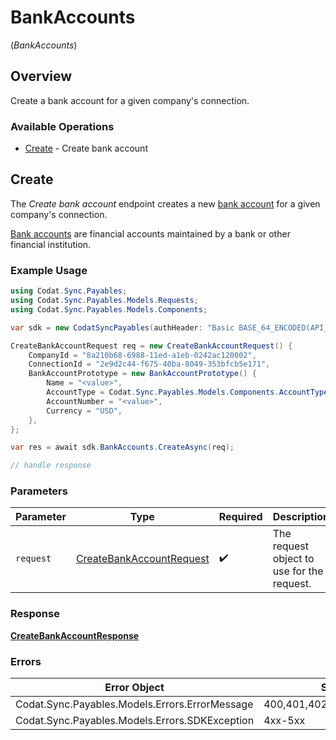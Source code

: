 # BankAccounts
(*BankAccounts*)

## Overview

Create a bank account for a given company's connection.

### Available Operations

* [Create](#create) - Create bank account

## Create

The *Create bank account* endpoint creates a new [bank account](https://docs.codat.io/sync-for-payables-api#/schemas/BankAccount) for a given company's connection.

[Bank accounts](https://docs.codat.io/sync-for-payables-api#/schemas/BankAccount) are financial accounts maintained by a bank or other financial institution.

### Example Usage

```csharp
using Codat.Sync.Payables;
using Codat.Sync.Payables.Models.Requests;
using Codat.Sync.Payables.Models.Components;

var sdk = new CodatSyncPayables(authHeader: "Basic BASE_64_ENCODED(API_KEY)");

CreateBankAccountRequest req = new CreateBankAccountRequest() {
    CompanyId = "8a210b68-6988-11ed-a1eb-0242ac120002",
    ConnectionId = "2e9d2c44-f675-40ba-8049-353bfcb5e171",
    BankAccountPrototype = new BankAccountPrototype() {
        Name = "<value>",
        AccountType = Codat.Sync.Payables.Models.Components.AccountType.Credit,
        AccountNumber = "<value>",
        Currency = "USD",
    },
};

var res = await sdk.BankAccounts.CreateAsync(req);

// handle response
```

### Parameters

| Parameter                                                                     | Type                                                                          | Required                                                                      | Description                                                                   |
| ----------------------------------------------------------------------------- | ----------------------------------------------------------------------------- | ----------------------------------------------------------------------------- | ----------------------------------------------------------------------------- |
| `request`                                                                     | [CreateBankAccountRequest](../../Models/Requests/CreateBankAccountRequest.md) | :heavy_check_mark:                                                            | The request object to use for the request.                                    |

### Response

**[CreateBankAccountResponse](../../Models/Requests/CreateBankAccountResponse.md)**

### Errors

| Error Object                                   | Status Code                                    | Content Type                                   |
| ---------------------------------------------- | ---------------------------------------------- | ---------------------------------------------- |
| Codat.Sync.Payables.Models.Errors.ErrorMessage | 400,401,402,403,404,429,500,503                | application/json                               |
| Codat.Sync.Payables.Models.Errors.SDKException | 4xx-5xx                                        | */*                                            |
